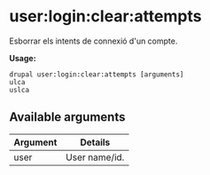 # user:login:clear:attempts
Esborrar els intents de connexió d'un compte.

**Usage:**
```
drupal user:login:clear:attempts [arguments]
ulca
uslca
```

## Available arguments
Argument | Details
---------|-------------
user | User name/id.
